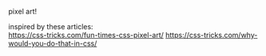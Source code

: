 pixel art!

inspired by these articles:  
https://css-tricks.com/fun-times-css-pixel-art/
https://css-tricks.com/why-would-you-do-that-in-css/  
